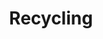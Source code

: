 ---
title: "Recycling"
description: "Explore articles related to equipment, heavy machines, and wear parts used in the recycling industry."
layout: "term"
url: "/tags/recycling/"
---